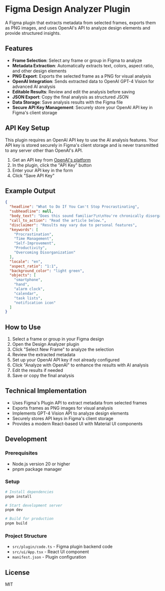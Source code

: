 # Figma Design Analyzer Plugin

A Figma plugin that extracts metadata from selected frames, exports them as PNG images, and uses OpenAI's API to analyze design elements and provide structured insights.

## Features

- **Frame Selection**: Select any frame or group in Figma to analyze
- **Metadata Extraction**: Automatically extracts text, colors, aspect ratio, and other design elements
- **PNG Export**: Exports the selected frame as a PNG for visual analysis
- **OpenAI Integration**: Sends extracted data to OpenAI GPT-4 Vision for advanced AI analysis
- **Editable Results**: Review and edit the analysis before saving
- **JSON Export**: Copy the final analysis as structured JSON
- **Data Storage**: Save analysis results with the Figma file
- **Secure API Key Management**: Securely store your OpenAI API key in Figma's client storage

## API Key Setup

This plugin requires an OpenAI API key to use the AI analysis features. Your API key is stored securely in Figma's client storage and is never transmitted to any server other than OpenAI's API.

1. Get an API key from [OpenAI's platform](https://platform.openai.com/api-keys)
2. In the plugin, click the "API Key" button
3. Enter your API key in the form
4. Click "Save API Key"

## Example Output

```json
{
  "headline": "What to Do If You Can't Stop Procrastinating",
  "subheadline": null,
  "body_text": "Does this sound familiar?\n\nYou're chronically disorganized and messy, feeling guilty and embarrassed that your house is always a mess, and no matter how hard you try, you always seem to fail.\n\nIf so, you're not alone. There's a simple way to break the cycle and take back control.",
  "call_to_action": "Read the article below.",
  "disclaimer": "Results may vary due to personal features",
  "keywords": [
    "Procrastination",
    "Time Management",
    "Self-Improvement",
    "Productivity",
    "Overcoming Disorganization"
  ],
  "locale": "en",
  "aspect_ratio": "1:1",
  "background_color": "light green",
  "objects": [
    "smartphone",
    "hand",
    "alarm clock",
    "calendar",
    "task lists",
    "notification icon"
  ]
}
```

## How to Use

1. Select a frame or group in your Figma design
2. Open the Design Analyzer plugin
3. Click "Select New Frame" to analyze the selection
4. Review the extracted metadata
5. Set up your OpenAI API key if not already configured
6. Click "Analyze with OpenAI" to enhance the results with AI analysis
7. Edit the results if needed
8. Save or copy the final analysis

## Technical Implementation

- Uses Figma's Plugin API to extract metadata from selected frames
- Exports frames as PNG images for visual analysis
- Implements GPT-4 Vision API to analyze design elements
- Securely stores API keys in Figma's client storage
- Provides a modern React-based UI with Material UI components

## Development

### Prerequisites

- Node.js version 20 or higher
- pnpm package manager

### Setup

```bash
# Install dependencies
pnpm install

# Start development server
pnpm dev

# Build for production
pnpm build
```

### Project Structure

- `src/plugin/code.ts` - Figma plugin backend code
- `src/ui/App.tsx` - React UI component
- `manifest.json` - Plugin configuration

## License

MIT
